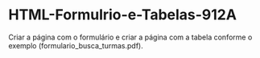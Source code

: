 # HTML-Formulrio-e-Tabelas-912A
Criar a página com o formulário e criar a página com a tabela conforme o exemplo (formulario_busca_turmas.pdf).
